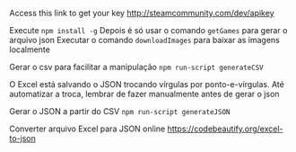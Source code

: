 Access this link to get your key http://steamcommunity.com/dev/apikey

Execute ```npm install -g```
Depois é só usar o comando ```getGames``` para gerar o arquivo json
Executar o comando ```downloadImages``` para baixar as imagens localmente


Gerar o csv para facilitar a manipulação
```npm run-script generateCSV```

O Excel está salvando o JSON trocando vírgulas por ponto-e-vírgulas. Até automatizar a troca, lembrar de fazer manualmente antes de gerar o json

Gerar o JSON a partir do CSV
```npm run-script generateJSON```

Converter arquivo Excel para JSON online
https://codebeautify.org/excel-to-json